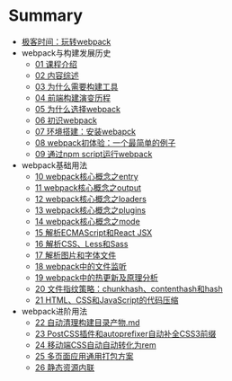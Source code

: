 # Summary

* [极客时间：玩转webpack](README.md)
* webpack与构建发展历史
  * [01 课程介绍](./chapter1-01-课程介绍.md)
  * [02 内容综述](./chapter1-02-内容综述.md)
  * [03 为什么需要构建工具](./chapter1-03-为什么需要构建工具.md)
  * [04 前端构建演变历程](./chapter1-04-前端构建演变历程.md)
  * [05 为什么选择webpack](./chapter1-05-为什么选择webpack.md)
  * [06 初识webpack](./chapter1-06-初识webpack.md)
  * [07 环境搭建：安装webapck](./chapter1-07-环境搭建：安装webapck.md)
  * [08 webpack初体验：一个最简单的例子](./chapter1-08-webpack初体验：一个最简单的例子.md)
  * [09 通过npm script运行webpack](./chapter1-09-通过npm-script运行webpack.md)
* webpack基础用法
  * [10 webpack核心概念之entry](./chapter2-10-webpack核心概念之entry.md)
  * [11 webpack核心概念之output](./chapter2-11-webpack核心概念之output.md)
  * [12 webpack核心概念之loaders](./chapter2-12-webpack核心概念之loaders.md)
  * [13 webpack核心概念之plugins](./chapter2-13-webpack核心概念之plugins.md)
  * [14 webpack核心概念之mode](./chapter2-14-webpack核心概念之mode.md)
  * [15 解析ECMAScript和React JSX](./chapter2-15-解析ECMAScript和React-JSX.md)
  * [16 解析CSS、Less和Sass](./chapter2-16-解析CSS、Less和Sass.md)
  * [17 解析图片和字体文件](./chapter2-17-解析图片和字体文件.md)
  * [18 webpack中的文件监听](./chapter2-18-webpack中的文件监听.md)
  * [19 webpack中的热更新及原理分析](./chapter2-19-webpack中的热更新及原理分析.md)
  * [20 文件指纹策略：chunkhash、contenthash和hash](./chapter2-20-文件指纹策略：chunkhash、contenthash和hash.md)
  * [21 HTML、CSS和JavaScript的代码压缩](./chapter2-21-HTML、CSS和JavaScript的代码压缩.md)
* webpack进阶用法
  * [22 自动清理构建目录产物.md](./chapter3-22-自动清理构建目录产物.md)
  * [23 PostCSS插件和autoprefixer自动补全CSS3前缀](./chapter3-23-PostCSS插件和autoprefixer自动补全CSS3前缀.md)
  * [24 移动端CSS自动自动转化为rem](./chapter3-24-移动端CSS自动自动转化为rem.md)
  * [25 多页面应用通用打包方案](./chapter3-25-多页面应用通用打包方案.md)
  * [26 静态资源内联](./chapter3-26-静态资源内联.md)